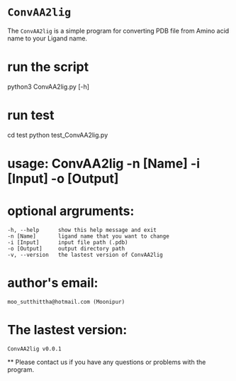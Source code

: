 # `ConvAA2lig`

The `ConvAA2lig` is a simple program for converting PDB file from Amino acid name to your Ligand name.

# run the script
python3 ConvAA2lig.py [-h]

# run test
cd test
python test_ConvAA2lig.py

# usage: ConvAA2lig -n [Name] -i [Input] -o [Output]

# optional argruments:
    -h, --help      show this help message and exit
    -n [Name]       ligand name that you want to change
    -i [Input]      input file path (.pdb)
    -o [Output]     output directory path
    -v, --version   the lastest version of ConvAA2lig
    
# author's email:
    moo_sutthittha@hotmail.com (Moonipur)

# The lastest version:
    ConvAA2lig v0.0.1    

** Please contact us if you have any questions or problems with the program.

